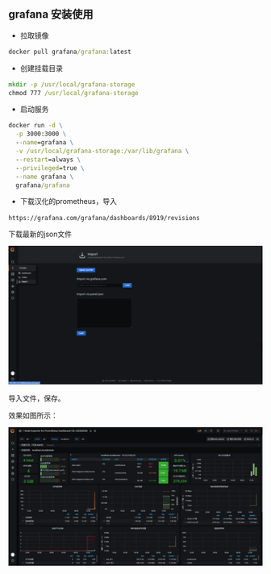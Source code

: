 ## grafana 安装使用

- 拉取镜像

```cmd
docker pull grafana/grafana:latest
```

- 创建挂载目录

```cmd
mkdir -p /usr/local/grafana-storage
chmod 777 /usr/local/grafana-storage
```

- 启动服务

```cmd
docker run -d \
  -p 3000:3000 \
  --name=grafana \
  -v /usr/local/grafana-storage:/var/lib/grafana \
  --restart=always \
  --privileged=true \
  --name grafana \
  grafana/grafana
```

- 下载汉化的prometheus，导入

`https://grafana.com/grafana/dashboards/8919/revisions`

下载最新的json文件

![](./static/prometheus-import.png)

导入文件，保存。

效果如图所示：

![监控首页](./static/prometheus-home.png)